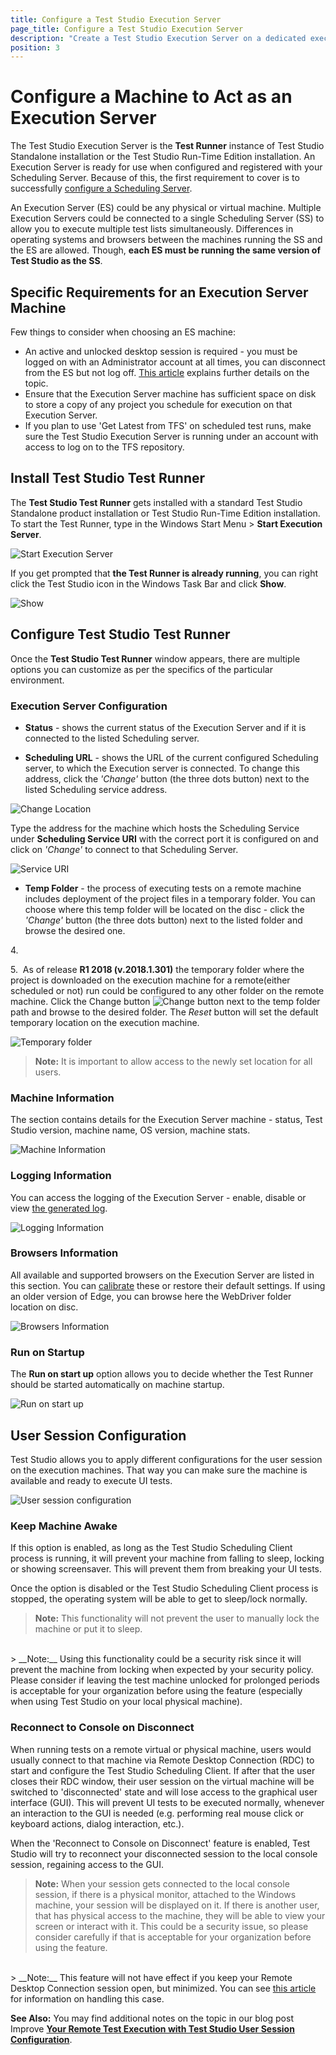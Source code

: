 ```yaml
---
title: Configure a Test Studio Execution Server
page_title: Configure a Test Studio Execution Server
description: "Create a Test Studio Execution Server on a dedicated execution machine in a scheduling setup. Execute Test Studio tests on remote machines. The Execution Server is the Test Studio Test Runner instance of Test Studio Standalone installation or the Test Studio Run-Time Edition installation. An Execution Server is ready for use when configured and registered with your Scheduling Server."
position: 3
---
```

# Configure a Machine to Act as an Execution Server

The Test Studio Execution Server is the **Test Runner** instance of Test Studio Standalone installation or the Test Studio Run-Time Edition installation. An Execution Server is ready for use when configured and registered with your Scheduling Server. Because of this, the first requirement to cover is to successfully <a href="/features/scheduling-test-runs/multiple-machines-scheduling-setup/create-scheduling-server" target="_blank">configure a Scheduling Server</a>.

An Execution Server (ES) could be any physical or virtual machine. Multiple Execution Servers could be connected to a single Scheduling Server (SS) to allow you to execute multiple test lists simultaneously. Differences in operating systems and browsers between the machines running the SS and the ES are allowed. Though, **each ES must be running the same version of Test Studio as the SS**.

## Specific Requirements for an Execution Server Machine

Few things to consider when choosing an ES machine:

- An active and unlocked desktop session is required - you must be logged on with an Administrator account at all times, you can disconnect from the ES but not log off.  <a href="/knowledge-base/test-execution-kb/locked-machine" target="_blank">This article</a> explains further details on the topic.
- Ensure that the Execution Server machine has sufficient space on disk to store a copy of any project you schedule for execution on that Execution Server.
- If you plan to use 'Get Latest from TFS' on scheduled test runs, make sure the Test Studio Execution Server is running under an account with access to log on to the TFS repository.

## Install Test Studio Test Runner

The **Test Studio Test Runner** gets installed with a standard Test Studio Standalone product installation or Test Studio Run-Time Edition installation. To start the Test Runner, type in the Windows Start Menu > **Start Execution Server**.

![Start Execution Server][1a]

If you get prompted that **the Test Runner is already running**, you can right click the Test Studio icon in the Windows Task Bar and click **Show**.

![Show][1]

## Configure Test Studio Test Runner

Once the **Test Studio Test Runner** window appears, there are multiple options you can customize as per the specifics of the particular environment. 

### Execution Server Configuration

- **Status** - shows the current status of the Execution Server and if it is connected to the listed Scheduling server.

- **Scheduling URL** - shows the URL of the current configured Scheduling server, to which the Execution server is connected. To change this address, click the *'Change'* button (the three dots button) next to the listed Scheduling service address.

![Change Location][2]

Type the address for the machine which hosts the Scheduling Service under **Scheduling Service URI** with the correct port it is configured on and click on *'Change'* to connect to that Scheduling Server.

![Service URI][3]

- **Temp Folder** - the process of executing tests on a remote machine includes deployment of the project files in a temporary folder. You can choose where this temp folder will be located on the disc - click the *'Change'* button (the three dots button) next to the listed folder and browse the desired one. 

4.&nbsp; 

5.&nbsp; As of release **R1 2018 (v.2018.1.301)** the temporary folder where the project is downloaded on the execution machine for a remote(either scheduled or not) run could be configured to any other folder on the remote machine. Click the Change button ![Change button][4] next to the temp folder path and browse to the desired folder. The *Reset* button will set the default temporary location on the execution machine.

![Temporary folder][5]

> **Note:** It is important to allow access to the newly set location for all users.

### Machine Information

The section contains details for the Execution Server machine - status, Test Studio version, machine name, OS version, machine stats.

![Machine Information][6]

### Logging Information

You can access the logging of the Execution Server - enable, disable or view <a href="/knowledge-base/best-practices-kb/generate-application-log" target="_blank">the generated log</a>.

![Logging Information][6a]

### Browsers Information

All available and supported browsers on the Execution Server are listed in this section. You can <a href="/features/project-settings/browsers" target="_blank">calibrate</a> these or restore their default settings. If using an older version of Edge, you can browse here the WebDriver folder location on disc.

![Browsers Information][6b]

### Run on Startup

The **Run on start up** option allows you to decide whether the Test Runner should be started automatically on machine startup.

![Run on start up][7]

## User Session Configuration

Test Studio allows you to apply different configurations for the user session on the execution machines. That way you can make sure the machine is available and ready to execute UI tests.

![User session configuration][8]

### Keep Machine Awake

If this option is enabled, as long as the Test Studio Scheduling Client process is running, it will prevent your machine from falling to sleep, locking or showing screensaver. This will prevent them from breaking your UI tests.

Once the option is disabled or the Test Studio Scheduling Client process is stopped, the operating system will be able to get to sleep/lock normally.

> __Note:__ This functionality will not prevent the user to manually lock the machine or put it to sleep.
</br>
> __Note:__ Using this functionality could be a security risk since it will prevent the machine from locking when expected by your security policy. Please consider if leaving the test machine unlocked for prolonged periods is acceptable for your organization before using the feature (especially when using Test Studio on your local physical machine).

### Reconnect to Console on Disconnect

When running tests on a remote virtual or physical machine, users would usually connect to that machine via Remote Desktop Connection (RDC) to start and configure the Test Studio Scheduling Client. If after that the user closes their RDC window, their user session on the virtual machine will be switched to 'disconnected' state and will lose access to the graphical user interface (GUI). This will prevent UI tests to be executed normally, whenever an interaction to the GUI is needed (e.g. performing real mouse click or keyboard actions, dialog interaction, etc.).

When the 'Reconnect to Console on Disconnect' feature is enabled, Test Studio will try to reconnect your disconnected session to the local console session, regaining access to the GUI.

> __Note:__ When your session gets connected to the local console session, if there is a physical monitor, attached to the Windows machine, your session will be displayed on it. If there is another user, that has physical access to the machine, they will be able to view your screen or interact with it. This could be a security issue, so please consider carefully if that is acceptable for your organization before using the feature.
</br>
> __Note:__ This feature will not have effect if you keep your Remote Desktop Connection session open, but minimized. You can see <a href="/knowledge-base/test-execution-kb/minimized-rdc" target="_blank">this article</a> for information on handling this case.

__See Also:__ You may find additional notes on the topic in our blog post Improve <a href="https://www.telerik.com/blogs/improve-remote-test-execution-test-studio-user-session-configuration" target="_blank">__Your Remote Test Execution with Test Studio User Session Configuration__</a>.

[1]: /img/features/scheduling-test-runs/create-execution-server/fig1.png
[1a]: /img/features/scheduling-test-runs/create-execution-server/fig1a.png
[2]: /img/features/scheduling-test-runs/create-execution-server/fig2.png
[3]: /img/features/scheduling-test-runs/create-execution-server/fig3.png
[4]: /img/features/scheduling-test-runs/create-execution-server/change-button.png
[5]: /img/features/scheduling-test-runs/create-execution-server/fig4.png
[6]: /img/features/scheduling-test-runs/create-execution-server/fig6.png
[6a]: /img/features/scheduling-test-runs/create-execution-server/fig6a.png
[6b]: /img/features/scheduling-test-runs/create-execution-server/fig6b.png
[7]: /img/features/scheduling-test-runs/create-execution-server/fig7.png
[8]: /img/features/scheduling-test-runs/create-execution-server/fig8.png